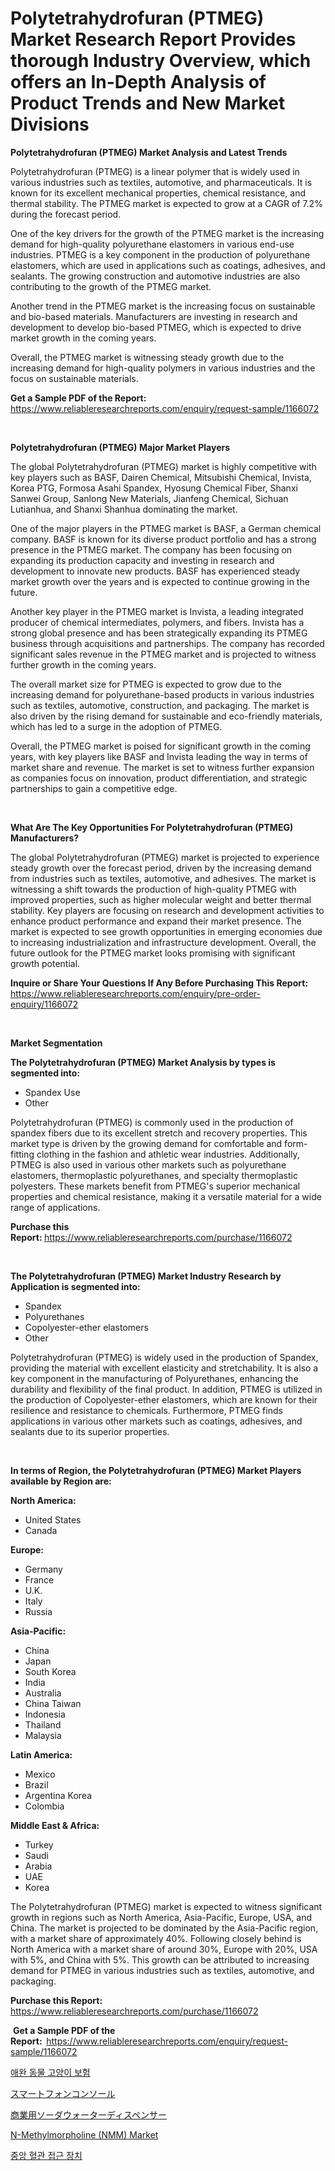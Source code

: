 <p><h1>Polytetrahydrofuran (PTMEG) Market Research Report Provides thorough Industry Overview, which offers an In-Depth Analysis of Product Trends and New Market Divisions</h1></p><p><strong>Polytetrahydrofuran (PTMEG) Market Analysis and Latest Trends</strong></p>
<p><p>Polytetrahydrofuran (PTMEG) is a linear polymer that is widely used in various industries such as textiles, automotive, and pharmaceuticals. It is known for its excellent mechanical properties, chemical resistance, and thermal stability. The PTMEG market is expected to grow at a CAGR of 7.2% during the forecast period.</p><p>One of the key drivers for the growth of the PTMEG market is the increasing demand for high-quality polyurethane elastomers in various end-use industries. PTMEG is a key component in the production of polyurethane elastomers, which are used in applications such as coatings, adhesives, and sealants. The growing construction and automotive industries are also contributing to the growth of the PTMEG market.</p><p>Another trend in the PTMEG market is the increasing focus on sustainable and bio-based materials. Manufacturers are investing in research and development to develop bio-based PTMEG, which is expected to drive market growth in the coming years.</p><p>Overall, the PTMEG market is witnessing steady growth due to the increasing demand for high-quality polymers in various industries and the focus on sustainable materials.</p></p>
<p><strong>Get a Sample PDF of the Report:&nbsp;</strong> <a href="https://www.reliableresearchreports.com/enquiry/request-sample/1166072">https://www.reliableresearchreports.com/enquiry/request-sample/1166072</a></p>
<p>&nbsp;</p>
<p><strong>Polytetrahydrofuran (PTMEG) Major Market Players</strong></p>
<p><p>The global Polytetrahydrofuran (PTMEG) market is highly competitive with key players such as BASF, Dairen Chemical, Mitsubishi Chemical, Invista, Korea PTG, Formosa Asahi Spandex, Hyosung Chemical Fiber, Shanxi Sanwei Group, Sanlong New Materials, Jianfeng Chemical, Sichuan Lutianhua, and Shanxi Shanhua dominating the market.</p><p>One of the major players in the PTMEG market is BASF, a German chemical company. BASF is known for its diverse product portfolio and has a strong presence in the PTMEG market. The company has been focusing on expanding its production capacity and investing in research and development to innovate new products. BASF has experienced steady market growth over the years and is expected to continue growing in the future.</p><p>Another key player in the PTMEG market is Invista, a leading integrated producer of chemical intermediates, polymers, and fibers. Invista has a strong global presence and has been strategically expanding its PTMEG business through acquisitions and partnerships. The company has recorded significant sales revenue in the PTMEG market and is projected to witness further growth in the coming years.</p><p>The overall market size for PTMEG is expected to grow due to the increasing demand for polyurethane-based products in various industries such as textiles, automotive, construction, and packaging. The market is also driven by the rising demand for sustainable and eco-friendly materials, which has led to a surge in the adoption of PTMEG.</p><p>Overall, the PTMEG market is poised for significant growth in the coming years, with key players like BASF and Invista leading the way in terms of market share and revenue. The market is set to witness further expansion as companies focus on innovation, product differentiation, and strategic partnerships to gain a competitive edge.</p></p>
<p>&nbsp;</p>
<p><strong>What Are The Key Opportunities For Polytetrahydrofuran (PTMEG) Manufacturers?</strong></p>
<p><p>The global Polytetrahydrofuran (PTMEG) market is projected to experience steady growth over the forecast period, driven by the increasing demand from industries such as textiles, automotive, and adhesives. The market is witnessing a shift towards the production of high-quality PTMEG with improved properties, such as higher molecular weight and better thermal stability. Key players are focusing on research and development activities to enhance product performance and expand their market presence. The market is expected to see growth opportunities in emerging economies due to increasing industrialization and infrastructure development. Overall, the future outlook for the PTMEG market looks promising with significant growth potential.</p></p>
<p><strong>Inquire or Share Your Questions If Any Before Purchasing This Report:</strong> <a href="https://www.reliableresearchreports.com/enquiry/pre-order-enquiry/1166072">https://www.reliableresearchreports.com/enquiry/pre-order-enquiry/1166072</a></p>
<p>&nbsp;</p>
<p><strong>Market Segmentation</strong></p>
<p><strong>The Polytetrahydrofuran (PTMEG) Market Analysis by types is segmented into:</strong></p>
<p><ul><li>Spandex Use</li><li>Other</li></ul></p>
<p><p>Polytetrahydrofuran (PTMEG) is commonly used in the production of spandex fibers due to its excellent stretch and recovery properties. This market type is driven by the growing demand for comfortable and form-fitting clothing in the fashion and athletic wear industries. Additionally, PTMEG is also used in various other markets such as polyurethane elastomers, thermoplastic polyurethanes, and specialty thermoplastic polyesters. These markets benefit from PTMEG's superior mechanical properties and chemical resistance, making it a versatile material for a wide range of applications.</p></p>
<p><strong>Purchase this Report:&nbsp;</strong><a href="https://www.reliableresearchreports.com/purchase/1166072">https://www.reliableresearchreports.com/purchase/1166072</a></p>
<p>&nbsp;</p>
<p><strong>The Polytetrahydrofuran (PTMEG) Market Industry Research by Application is segmented into:</strong></p>
<p><ul><li>Spandex</li><li>Polyurethanes</li><li>Copolyester-ether elastomers</li><li>Other</li></ul></p>
<p><p>Polytetrahydrofuran (PTMEG) is widely used in the production of Spandex, providing the material with excellent elasticity and stretchability. It is also a key component in the manufacturing of Polyurethanes, enhancing the durability and flexibility of the final product. In addition, PTMEG is utilized in the production of Copolyester-ether elastomers, which are known for their resilience and resistance to chemicals. Furthermore, PTMEG finds applications in various other markets such as coatings, adhesives, and sealants due to its superior properties.</p></p>
<p>&nbsp;</p>
<p><strong>In terms of Region, the Polytetrahydrofuran (PTMEG) Market Players available by Region are:</strong></p>
<p>
    <p> <strong> North America: </strong>
        <ul>
            <li>United States</li>
            <li>Canada</li>
        </ul>
        </p> 
    <p> <strong> Europe: </strong>
        <ul>
            <li>Germany</li>
            <li>France</li>
            <li>U.K.</li>
            <li>Italy</li>
            <li>Russia</li>
        </ul>
        </p> 
    <p> <strong> Asia-Pacific: </strong>
        <ul>
            <li>China</li>
            <li>Japan</li>
            <li>South Korea</li>
            <li>India</li>
            <li>Australia</li>
            <li>China Taiwan</li>
            <li>Indonesia</li>
            <li>Thailand</li>
            <li>Malaysia</li>
        </ul>
        </p> 
    <p> <strong> Latin America: </strong>
        <ul>
            <li>Mexico</li>
            <li>Brazil</li>
            <li>Argentina Korea</li>
            <li>Colombia</li>
        </ul>
        </p> 
    <p> <strong> Middle East & Africa: </strong>
        <ul>
            <li>Turkey</li>
            <li>Saudi</li>
            <li>Arabia</li>
            <li>UAE</li>
            <li>Korea</li>
        </ul>
    </p>
    </p>
<p><p>The Polytetrahydrofuran (PTMEG) market is expected to witness significant growth in regions such as North America, Asia-Pacific, Europe, USA, and China. The market is projected to be dominated by the Asia-Pacific region, with a market share of approximately 40%. Following closely behind is North America with a market share of around 30%, Europe with 20%, USA with 5%, and China with 5%. This growth can be attributed to increasing demand for PTMEG in various industries such as textiles, automotive, and packaging.</p></p>
<p><strong>Purchase this Report: </strong><a href="https://www.reliableresearchreports.com/purchase/1166072">https://www.reliableresearchreports.com/purchase/1166072</a></p>
<p>&nbsp;<strong>Get a Sample PDF of the Report:&nbsp;&nbsp;</strong><a href="https://www.reliableresearchreports.com/enquiry/request-sample/1166072">https://www.reliableresearchreports.com/enquiry/request-sample/1166072</a></p>
<p><strong></strong></p>
<p><p><a href="https://medium.com/@constantinvon/%EB%B0%98%EB%A0%A4%EB%AC%98-%EB%B3%B4%ED%97%98-%EC%8B%9C%EC%9E%A5-%EC%A1%B0%EC%82%AC-%EB%B3%B4%EA%B3%A0%EC%84%9C-%EC%97%AD%EC%82%AC-%EB%B0%8F-2024%EB%85%84%EB%B6%80%ED%84%B0-2031%EB%85%84%EA%B9%8C%EC%A7%80%EC%9D%98-%EC%98%88%EC%B8%A1-9ecc865f8643">애완 동물 고양이 보험</a></p><p><a href="https://medium.com/@abdielkilback/%E3%82%B9%E3%83%9E%E3%83%BC%E3%83%88%E3%83%95%E3%82%A9%E3%83%B3%E3%82%B3%E3%83%B3%E3%82%BD%E3%83%BC%E3%83%AB%E5%B8%82%E5%A0%B4-%E7%AB%B6%E4%BA%89%E5%88%86%E6%9E%90-%E5%B8%82%E5%A0%B4%E5%8B%95%E5%90%91-2031%E5%B9%B4%E3%81%BE%E3%81%A7%E3%81%AE%E4%BA%88%E6%B8%AC-f06660e5fcc7">スマートフォンコンソール</a></p><p><a href="https://medium.com/@alyle7648/%E5%95%86%E7%94%A8%E3%82%BD%E3%83%BC%E3%83%80%E6%B0%B4%E3%83%87%E3%82%A3%E3%82%B9%E3%83%9A%E3%83%B3%E3%82%B5%E3%83%BC%E5%B8%82%E5%A0%B4%E3%81%AE%E8%A6%8F%E6%A8%A1-cagr-%E3%83%88%E3%83%AC%E3%83%B3%E3%83%89-2024%E5%B9%B4%E3%81%8B%E3%82%892030%E5%B9%B4%E3%81%BE%E3%81%A7-3a817dfd0ebb">商業用ソーダウォーターディスペンサー</a></p><p><a href="https://github.com/timeliteaut/Market-Research-Report-List-1/blob/main/n-methylmorpholine-nmm-market.md">N-Methylmorpholine (NMM) Market</a></p><p><a href="https://medium.com/@trevorkruvalis5678/%EC%A4%91%EC%95%99-%ED%98%88%EA%B4%80-%EC%A0%91%EA%B7%BC-%EC%9E%A5%EC%B9%98-%EC%8B%9C%EC%9E%A5-%EA%B7%9C%EB%AA%A8-%EB%B0%8F-%EC%8B%9C%EC%9E%A5-%EB%8F%99%ED%96%A5-%EC%99%84%EC%A0%84%ED%95%9C-%EC%82%B0%EC%97%85-%EA%B0%9C%EC%9A%94-2024%EB%85%84%EB%B6%80%ED%84%B0-2031%EB%85%84-a6a90e305886">중앙 혈관 접근 장치</a></p></p>